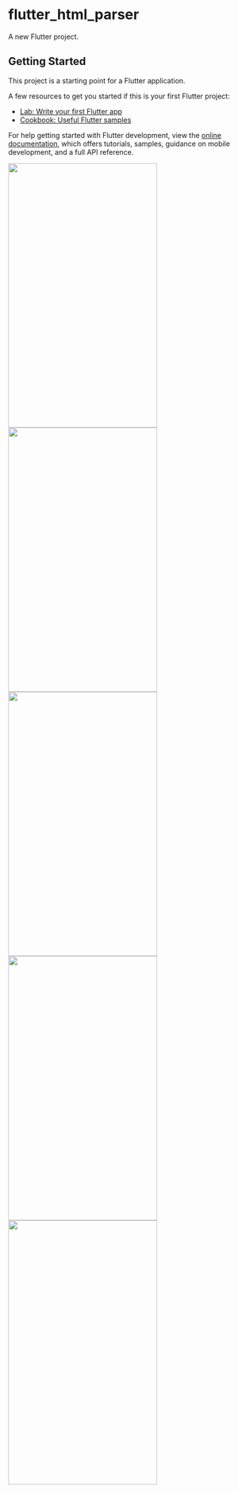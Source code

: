 # flutter_html_parser

A new Flutter project.

## Getting Started

This project is a starting point for a Flutter application.

A few resources to get you started if this is your first Flutter project:

- [Lab: Write your first Flutter app](https://docs.flutter.dev/get-started/codelab)
- [Cookbook: Useful Flutter samples](https://docs.flutter.dev/cookbook)

For help getting started with Flutter development, view the
[online documentation](https://docs.flutter.dev/), which offers tutorials,
samples, guidance on mobile development, and a full API reference.

<img src="https://user-images.githubusercontent.com/57045839/188812438-28398f0d-045d-4acf-a0d7-1165cef96fc7.png" data-canonical-src="https://gyazo.com/eb5c5741b6a9a16c692170a41a49c858.png" width="300" height="533" />

<img src="https://user-images.githubusercontent.com/57045839/188812461-3034ae21-5b67-4c23-8cb2-58eb96e31818.png" data-canonical-src="https://gyazo.com/eb5c5741b6a9a16c692170a41a49c858.png" width="300" height="533" />
<img src="https://user-images.githubusercontent.com/57045839/188812635-f6e56df4-f2dd-4cb8-ad46-4321751d5367.png" data-canonical-src="https://gyazo.com/eb5c5741b6a9a16c692170a41a49c858.png" width="300" height="533" />

<img src="https://user-images.githubusercontent.com/57045839/188812478-99a9a219-7233-48a4-bbd6-10383609e139.png" data-canonical-src="https://gyazo.com/eb5c5741b6a9a16c692170a41a49c858.png" width="300" height="533" />
<img src="https://user-images.githubusercontent.com/57045839/188812484-2f4b7093-a38f-4fb7-98db-9b9c1011ab32.png" data-canonical-src="https://gyazo.com/eb5c5741b6a9a16c692170a41a49c858.png" width="300" height="533" />

